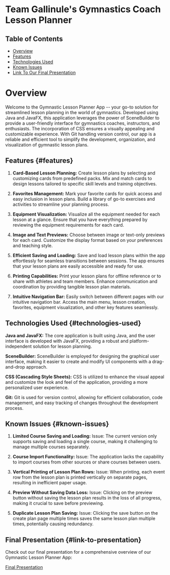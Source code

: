 # Team Gallinule's Gymnastics Coach Lesson Planner

## Table of Contents

-   [Overview](#overview)
-   [Features](#features)
-   [Technologies Used](#technologies-used)
-   [Known Issues](#known-issues)
-   [Link To Our Final Presentation](#link-to-presentation)

# Overview 

Welcome to the Gymnastic Lesson Planner App -- your go-to solution for streamlined lesson planning in the world of gymnastics. Developed using Java and JavaFX, this application leverages the power of SceneBuilder to provide a user-friendly interface for gymnastics coaches, instructors, and enthusiasts. The incorporation of CSS ensures a visually appealing and customizable experience. With Git handling version control, our app is a reliable and efficient tool to simplify the development, organization, and visualization of gymnastic lesson plans.

## Features {#features}

1.  **Card-Based Lesson Planning:** Create lesson plans by selecting and customizing cards from predefined packs. Mix and match cards to design lessons tailored to specific skill levels and training objectives.

2.  **Favorites Management:** Mark your favorite cards for quick access and easy inclusion in lesson plans. Build a library of go-to exercises and activities to streamline your planning process.

3.  **Equipment Visualization:** Visualize all the equipment needed for each lesson at a glance. Ensure that you have everything prepared by reviewing the equipment requirements for each card.

4.  **Image and Text Previews:** Choose between image or text-only previews for each card. Customize the display format based on your preferences and teaching style.

5.  **Efficient Saving and Loading:** Save and load lesson plans within the app effortlessly for seamless transitions between sessions. The app ensures that your lesson plans are easily accessible and ready for use.

6.  **Printing Capabilities:** Print your lesson plans for offline reference or to share with athletes and team members. Enhance communication and coordination by providing tangible lesson plan materials.

7.  **Intuitive Navigation Bar:** Easily switch between different pages with our intuitive navigation bar. Access the main menu, lesson creation, favorites, equipment visualization, and other key features seamlessly.

## Technologies Used {#technologies-used}

**Java and JavaFX:** The core application is built using Java, and the user interface is developed with JavaFX, providing a robust and platform-independent solution for lesson planning.

**SceneBuilder:** SceneBuilder is employed for designing the graphical user interface, making it easier to create and modify UI components with a drag-and-drop approach.

**CSS (Cascading Style Sheets):** CSS is utilized to enhance the visual appeal and customize the look and feel of the application, providing a more personalized user experience.

**Git:** Git is used for version control, allowing for efficient collaboration, code management, and easy tracking of changes throughout the development process.

## Known Issues {#known-issues}

1.  **Limited Course Saving and Loading:** Issue: The current version only supports saving and loading a single course, making it challenging to manage multiple courses separately.

2.  **Course Import Functionality:** Issue: The application lacks the capability to import courses from other sources or share courses between users.

3.  **Vertical Printing of Lesson Plan Rows:** Issue: When printing, each event row from the lesson plan is printed vertically on separate pages, resulting in inefficient paper usage.

4.  **Preview Without Saving Data Loss:** Issue: Clicking on the preview button without saving the lesson plan results in the loss of all progress, making it crucial to save before previewing.

5.  **Duplicate Lesson Plan Saving:** Issue: Clicking the save button on the create plan page multiple times saves the same lesson plan multiple times, potentially causing redundancy.

## Final Presentation {#link-to-presentation}

Check out our final presentation for a comprehensive overview of our Gymnastic Lesson Planner App:

[Final Presentation](https://docs.google.com/presentation/d/1tU8qONddNprBRExT4VxiQm_SzQdx09LXfdxuP6j0SW0/edit#slide=id.g280512c32b3_2_75)
